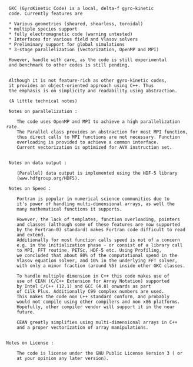 
     GKC (GyroKinetic Code) is a local, delta-f gyro-kinetic 
     code. Currently features are 
      
     * Various geometries (sheared, shearless, toroidal)
     * multiple species support 
     * fully electromagnetic code (warning untested)  
     * Interfaces for various field and Vlasov solvers
     * Preliminary support for global simulations
     * 3-stage parallelization (Vectorization, OpenMP and MPI) 
 
     However, handle with care, as the code is still experimental
     and benchmark to other codes is still pending.


     Although it is not feature-rich as other gyro-kinetic codes,
     it provides an object-oriented approach using C++. Thus
     the emphasis is on simplicity and readability using abstraction.
 
     (A little technical notes)
  
     Notes on parallelization :
    
        The code uses OpenMP and MPI to achieve a high parallelization rate.
        The Parallel class provides an abstraction for most MPI function, 
        thus direct calls to MPI functions are not necessary. Function 
        overloading is provided to achieve a common interface.
        Current vectorization is optimized for AVX instruction set.
        
   
     Notes on data output :
   
        (Parallel) data output is implemented using the HDF-5 library
        (www.hdfgroup.org/HDF5). 
     
     Notes on Speed :
  
        Fortran is popular in numerical science communities due to
        it's power of handling multi-dimensional arrays, as well the
        many mathematical functions it supports.
  
        However, the lack of templates, function overloading, pointers
        and classes (although some of these features are now supported
        by the Fortran-03 standard) makes Fortran code difficult to read
        and extend.
        Additionally for most function calls speed is not of a concern
        e.g. in the initialization phase - or consist of a library call
        to MPI, FFT routine, PETSc, HDF-5 etc. Using Profiling,
        we concluded that about 80% of the computational spend in the
        Vlasov equation solver, and 10% in the underlying FFT solver,
        with only a minor fraction (around %5) inside other GKC classes.
       
        To handle multiple dimension in C++ this code makes use of
        use of CEAN (C/C++ Extension for Array Notation) supported
        by Intel C/C++ (12.1) and GCC (4.8) onwards as part
        of Cilk Plus. Additionally C99 complex numbers are used.
        This makes the code non C++ standard conform, and probably
        would not compile using other compilers and non x86 platforms.
        Hopefully, other compiler vendor will support it in the near
        future.

        CEAN greatly simplifies using multi-dimensional arrays in C++
        and a proper vectorization of array manipulations.

        
    Notes on License :

        The code is license under the GNU Public License Version 3 ( or
        at your opinion any later version). 
 
 
